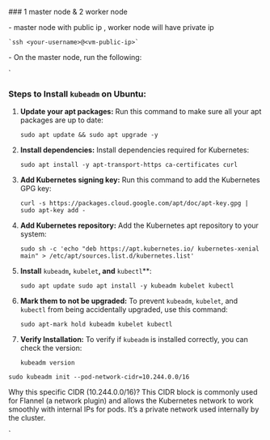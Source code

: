 \### 1 master node & 2 worker node

\- master node with public ip , worker node will have private ip

    `ssh <your-username>@<vm-public-ip>`

\- On the master node, run the following:

\`

### Steps to Install `kubeadm` on Ubuntu:

1. **Update your apt packages:** Run this command to make sure all your apt packages are up to date:

   `sudo apt update && sudo apt upgrade -y`

2. **Install dependencies:** Install dependencies required for Kubernetes:

   `sudo apt install -y apt-transport-https ca-certificates curl`

3. **Add Kubernetes signing key:** Run this command to add the Kubernetes GPG key:

   `curl -s https://packages.cloud.google.com/apt/doc/apt-key.gpg | sudo apt-key add -`

4. **Add Kubernetes repository:** Add the Kubernetes apt repository to your system:

   `sudo sh -c 'echo "deb https://apt.kubernetes.io/ kubernetes-xenial main" > /etc/apt/sources.list.d/kubernetes.list'`

5. **Install** `kubeadm`**,** `kubelet`**, and** `kubectl`**:

   `sudo apt update sudo apt install -y kubeadm kubelet kubectl`

6. **Mark them to not be upgraded:** To prevent `kubeadm`, `kubelet`, and `kubectl` from being accidentally upgraded, use this command:

   `sudo apt-mark hold kubeadm kubelet kubectl`

7. **Verify Installation:** To verify if `kubeadm` is installed correctly, you can check the version:

   `kubeadm version`

`
sudo kubeadm init --pod-network-cidr=10.244.0.0/16
`

Why this specific CIDR (10.244.0.0/16)?
This CIDR block is commonly used for Flannel (a network plugin) and allows the Kubernetes network to work smoothly with internal IPs for pods. It’s a private network used internally by the cluster.

\`

